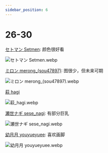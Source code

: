 ```yaml
---
sidebar_position: 6
---
```


# 26-30

[セトマン Setmen](https://www.pixiv.net/users/7075448/illustrations): 颜色很好看

![セトマン Setmen.webp](https://p.inari.site/usr/1818/68a11eb2bf15b.webp)

[ミロン merong_(sou47897)](https://www.pixiv.net/users/4331651/illustrations): 图很少，但未来可期

![ミロン merong_(sou47897).webp](https://p.inari.site/usr/1818/68a6a830f3d73.webp)

[萩 hagi](https://www.pixiv.net/users/66371932/illustrations)

![萩_hagi.webp](https://p.inari.site/usr/1818/68a6a82fd9bfd.webp)

[瀬世ナギ sese_nagi](https://www.pixiv.net/users/63958228/illustrations): 有部分巨乳

![瀬世ナギ sese_nagi.webp](https://p.inari.site/usr/1818/68a6a8313ec79.webp)

[幼月月 youyueyuee](https://www.pixiv.net/users/10344581/illustrations): 喜欢画脚

![幼月月 youyueyuee.webp](https://p.inari.site/usr/1818/68b4521d33789.webp)